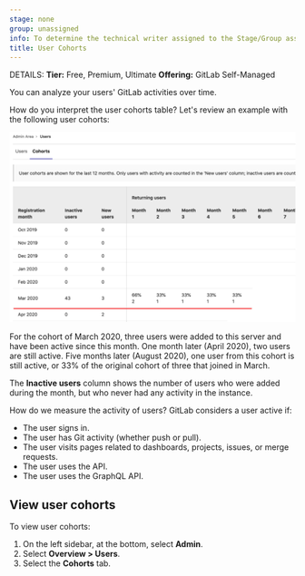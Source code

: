 ```yaml
---
stage: none
group: unassigned
info: To determine the technical writer assigned to the Stage/Group associated with this page, see https://handbook.gitlab.com/handbook/product/ux/technical-writing/#assignments
title: User Cohorts
---
```


DETAILS:
**Tier:** Free, Premium, Ultimate
**Offering:** GitLab Self-Managed

You can analyze your users' GitLab activities over time.

How do you interpret the user cohorts table? Let's review an example with the
following user cohorts:

![User cohort table showing retention and inactivity metrics, highlighting March and April 2020.](img/cohorts_v13_9_a.png)

For the cohort of March 2020, three users were added to this server and have
been active since this month. One month later (April 2020), two users are still
active. Five months later (August 2020), one user from this cohort is still
active, or 33% of the original cohort of three that joined in March.

The **Inactive users** column shows the number of users who were added during
the month, but who never had any activity in the instance.

How do we measure the activity of users? GitLab considers a user active if:

- The user signs in.
- The user has Git activity (whether push or pull).
- The user visits pages related to dashboards, projects, issues, or merge requests.
- The user uses the API.
- The user uses the GraphQL API.

## View user cohorts

To view user cohorts:

1. On the left sidebar, at the bottom, select **Admin**.
1. Select **Overview > Users**.
1. Select the **Cohorts** tab.
